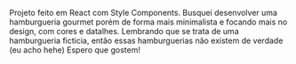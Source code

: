Projeto feito em React com Style Components. Busquei desenvolver uma hamburgueria gourmet porém de forma mais minimalista e focando mais no design, com cores e datalhes.
Lembrando que se trata de uma hamburgueria ficticia, então essas hamburguerias não existem de verdade (eu acho hehe)
Espero que gostem!


